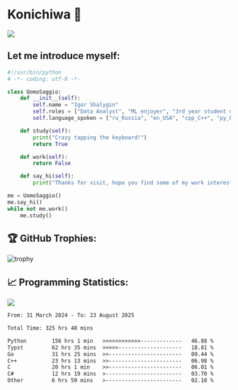 # Konichiwa 👋
![](https://komarev.com/ghpvc/?username=IgorFandre&color=brightgreen)

## Let me introduce myself:
```py
#!/usr/bin/python
# -*- coding: utf-8 -*-

class UomoSaggio:
    def __init__(self):
        self.name = "Igor Shalygin"
        self.roles = ["Data Analyst", "ML enjoyer", "3rd year student of MIPT"]
        self.language_spoken = ["ru_Russia", "en_USA", "cpp_C++", "py_Python", "go_Golang"]

    def study(self):
        print("Crazy tapping the keyboard!")
        return True

    def work(self):
        return False

    def say_hi(self):
        print("Thanks for visit, hope you find some of my work interesting.")

me = UomoSaggio()
me.say_hi()
while not me.work()
    me.study()
```

## 🏆 GitHub Trophies:
![trophy](https://github-profile-trophy.vercel.app/?username=IgorFandre&title=MultiLanguage,Repositories,Commits,Experience,PullRequest,Reviews)

## 📈 Programming Statistics:

![](https://github-profile-summary-cards.vercel.app/api/cards/profile-details?username=IgorFandre&theme=solarized_dark)

<!--START_SECTION:waka-->

```txt
From: 31 March 2024 - To: 23 August 2025

Total Time: 325 hrs 48 mins

Python        156 hrs 1 min   >>>>>>>>>>>>-------------   46.88 %
Typst         62 hrs 35 mins  >>>>>--------------------   18.81 %
Go            31 hrs 25 mins  >>-----------------------   09.44 %
C++           23 hrs 13 mins  >>-----------------------   06.98 %
C             20 hrs 1 min    >>-----------------------   06.01 %
C#            12 hrs 19 mins  >------------------------   03.70 %
Other         6 hrs 59 mins   >------------------------   02.10 %
```

<!--END_SECTION:waka-->
